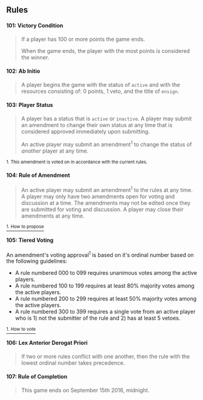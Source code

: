 ## Rules

#### 101: Victory Condition
> If a player has 100 or more points the game ends.
>
> When the game ends, the player with the most points is considered the winner.




#### 102: Ab Initio
> A player begins the game with the status of `active` and with the resources consisting of: 0 points, 1 veto, and the title of `ensign`. 





#### 103: Player Status
> A player has a status that is `active` or `inactive`. A player may submit an amendment to change their own status at any time that is considered approved immediately upon submitting.
>
> An active player may submit an amendment<sup>1</sup> to change the status of _another_ player at any time. 

<sup>1. This amendment is voted on in accordance with the current rules.</sup>


#### 104: Rule of Amendment 
> An active player may submit an amendment<sup>1</sup> to the rules at any time. A player may only have two amendments open for voting and discussion at a time. The amendments may not be edited once they are submitted for voting and discussion. A player may close their amendments at any time. 

[<sup>1. How to propose</sup>](./readme.md#propose-a-rule-amendment)




#### 105: Tiered Voting

An amendment's voting approval<sup>1</sup> is based on it's ordinal number based on the following guidelines:

- A rule numbered 000 to 099 requires unanimous votes among the active players.
- A rule numbered 100 to 199 requires at least 80% majority votes among the active players.
- A rule numbered 200 to 299 requires at least 50% majority votes among the active players.
- A rule numbered 300 to 399 requires a single vote from an active player who is 1) not the submitter of the rule and 2) has at least 5 vetoes.

[<sup>1. How to vote</sup>](./readme.md#comment-and-vote-on-amendments)




#### 106: Lex Anterior Derogat Priori
> If two or more rules conflict with one another, then the rule with the lowest ordinal number takes precedence.




#### 107: Rule of Completion
> This game ends on September 15th 2016, midnight.
